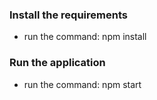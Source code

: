 ### Install the requirements
* run the command: npm install

### Run the application
* run the command: npm start
